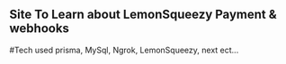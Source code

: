 ## Site To Learn about LemonSqueezy Payment & webhooks
#Tech used prisma, MySql, Ngrok, LemonSqueezy, next ect...
